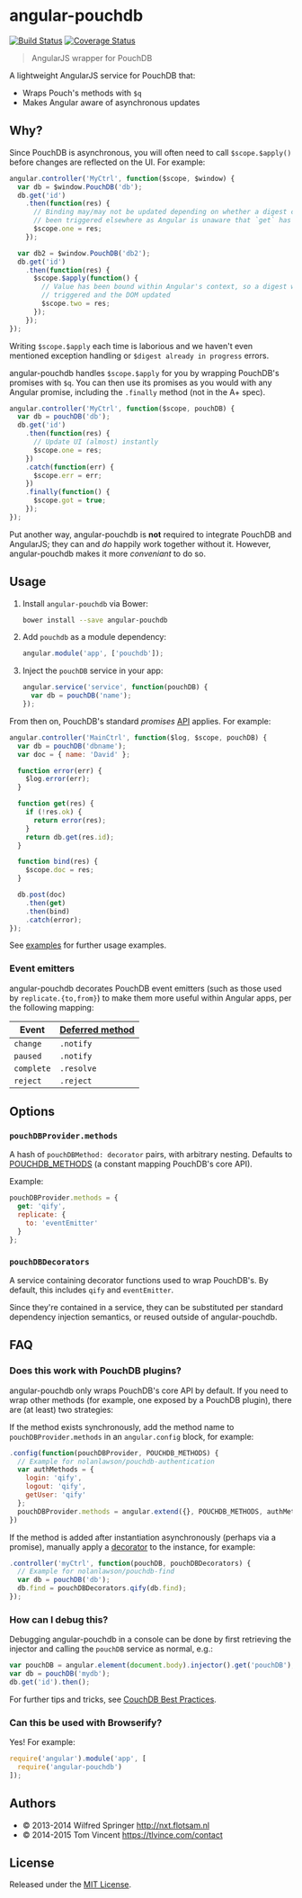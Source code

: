 # angular-pouchdb

[![Build Status][travis-image]][travis-url]
[![Coverage Status][coveralls-image]][coveralls-url]

> AngularJS wrapper for PouchDB

A lightweight AngularJS service for PouchDB that:

* Wraps Pouch's methods with `$q`
* Makes Angular aware of asynchronous updates

[travis-image]: https://img.shields.io/travis/angular-pouchdb/angular-pouchdb.svg
[travis-url]: https://travis-ci.org/angular-pouchdb/angular-pouchdb
[coveralls-image]: https://img.shields.io/coveralls/angular-pouchdb/angular-pouchdb.svg
[coveralls-url]: https://coveralls.io/r/angular-pouchdb/angular-pouchdb

## Why?

Since PouchDB is asynchronous, you will often need to call `$scope.$apply()`
before changes are reflected on the UI. For example:

```js
angular.controller('MyCtrl', function($scope, $window) {
  var db = $window.PouchDB('db');
  db.get('id')
    .then(function(res) {
      // Binding may/may not be updated depending on whether a digest cycle has
      // been triggered elsewhere as Angular is unaware that `get` has resolved.
      $scope.one = res;
    });

  var db2 = $window.PouchDB('db2');
  db.get('id')
    .then(function(res) {
      $scope.$apply(function() {
        // Value has been bound within Angular's context, so a digest will be
        // triggered and the DOM updated
        $scope.two = res;
      });
    });
});
```

Writing `$scope.$apply` each time is laborious and we haven't even mentioned
exception handling or `$digest already in progress` errors.

angular-pouchdb handles `$scope.$apply` for you by wrapping PouchDB's promises
with `$q`. You can then use its promises as you would with any Angular promise,
including the `.finally` method (not in the A+ spec).

```js
angular.controller('MyCtrl', function($scope, pouchDB) {
  var db = pouchDB('db');
  db.get('id')
    .then(function(res) {
      // Update UI (almost) instantly
      $scope.one = res;
    })
    .catch(function(err) {
      $scope.err = err;
    })
    .finally(function() {
      $scope.got = true;
    });
});
```

Put another way, angular-pouchdb is **not** required to integrate PouchDB and
AngularJS; they can and *do* happily work together without it. However,
angular-pouchdb makes it more *conveniant* to do so.

## Usage

1. Install `angular-pouchdb` via Bower:

    ```bash
    bower install --save angular-pouchdb
    ```

2. Add `pouchdb` as a module dependency:

    ```js
    angular.module('app', ['pouchdb']);
    ```

3. Inject the `pouchDB` service in your app:

    ```js
    angular.service('service', function(pouchDB) {
      var db = pouchDB('name');
    });
    ```

From then on, PouchDB's standard *promises* [API][] applies. For example:

```js
angular.controller('MainCtrl', function($log, $scope, pouchDB) {
  var db = pouchDB('dbname');
  var doc = { name: 'David' };

  function error(err) {
    $log.error(err);
  }

  function get(res) {
    if (!res.ok) {
      return error(res);
    }
    return db.get(res.id);
  }

  function bind(res) {
    $scope.doc = res;
  }

  db.post(doc)
    .then(get)
    .then(bind)
    .catch(error);
});
```

See [examples][] for further usage examples.

[api]: http://pouchdb.com/api.html
[examples]: https://angular-pouchdb.github.io/angular-pouchdb/#/examples

### Event emitters

angular-pouchdb decorates PouchDB event emitters (such as those used by
`replicate.{to,from}`) to make them more useful within Angular apps, per the
following mapping:

Event      | [Deferred method][]
-----      | -------------------
`change`   | `.notify`
`paused`   | `.notify`
`complete` | `.resolve`
`reject`   | `.reject`

[deferred method]: https://docs.angularjs.org/api/ng/service/$q#the-deferred-api

## Options

### `pouchDBProvider.methods`

A hash of `pouchDBMethod: decorator` pairs, with arbitrary nesting. Defaults to
[POUCHDB_METHODS][] (a constant mapping PouchDB's core API).

Example:

```js
pouchDBProvider.methods = {
  get: 'qify',
  replicate: {
    to: 'eventEmitter'
  }
};
```

[pouchdb_methods]: https://github.com/angular-pouchdb/angular-pouchdb/blob/master/angular-pouchdb.js#L4

### `pouchDBDecorators`

A service containing decorator functions used to wrap PouchDB's. By default,
this includes `qify` and `eventEmitter`.

Since they're contained in a service, they can be substituted per standard
dependency injection semantics, or reused outside of angular-pouchdb.

## FAQ

### Does this work with PouchDB plugins?

angular-pouchdb only wraps PouchDB's core API by default. If you need to wrap
other methods (for example, one exposed by a PouchDB plugin), there are (at
least) two strategies:

If the method exists synchronously, add the method name to
`pouchDBProvider.methods` in an `angular.config` block, for example:

```js
.config(function(pouchDBProvider, POUCHDB_METHODS) {
  // Example for nolanlawson/pouchdb-authentication
  var authMethods = {
    login: 'qify',
    logout: 'qify',
    getUser: 'qify'
  };
  pouchDBProvider.methods = angular.extend({}, POUCHDB_METHODS, authMethods);
})
```

If the method is added after instantiation asynchronously (perhaps via
a promise), manually apply a [decorator][] to the instance, for example:

```js
.controller('myCtrl', function(pouchDB, pouchDBDecorators) {
  // Example for nolanlawson/pouchdb-find
  var db = pouchDB('db');
  db.find = pouchDBDecorators.qify(db.find);
});
```

[decorator]: #pouchdbdecorators

### How can I debug this?

Debugging angular-pouchdb in a console can be done by first retrieving the
injector and calling the `pouchDB` service as normal, e.g.:

```js
var pouchDB = angular.element(document.body).injector().get('pouchDB');
var db = pouchDB('mydb');
db.get('id').then();
```

For further tips and tricks, see [CouchDB Best Practices][best-practices].

[best-practices]: http://docs.ehealthafrica.org/couchdb-best-practices/

### Can this be used with Browserify?

Yes! For example:

```js
require('angular').module('app', [
  require('angular-pouchdb')
]);
```

## Authors

* © 2013-2014 Wilfred Springer <http://nxt.flotsam.nl>
* © 2014-2015 Tom Vincent <https://tlvince.com/contact>

## License

Released under the [MIT License][mit].

[mit]: http://tlvince.mit-license.org
